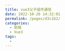 ```yaml
---
title: vue3父子组件通信
date: 2022-10-26 14:32:01
permalink: /pages/d3c1b2/
categories:
  - 前端
  - Vue3
tags:
  - 
---
```

